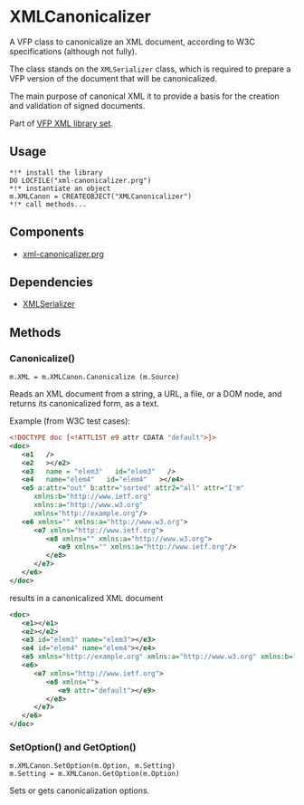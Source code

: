 # XMLCanonicalizer
A VFP class to canonicalize an XML document, according to W3C specifications (although not fully).

The class stands on the ``XMLSerializer`` class, which is required to prepare a VFP version of the document that will be canonicalized.

The main purpose of canonical XML it to provide a basis for the creation and validation of signed documents.

Part of [VFP XML library set](README.md "VFP XML library set").

## Usage
```foxpro
*!* install the library
DO LOCFILE("xml-canonicalizer.prg")
*!* instantiate an object
m.XMLCanon = CREATEOBJECT("XMLCanonicalizer")
*!* call methods...
```

## Components

- [xml-canonicalizer.prg](xml-canonicalizer.prg "xml-canonicalizer.prg")

## Dependencies

- [XMLSerializer](xml-serializer.md "XMLSerializer")

## Methods

### Canonicalize()
```foxpro
m.XML = m.XMLCanon.Canonicalize (m.Source)
```
Reads an XML document from a string, a URL, a file, or a DOM node, and returns its canonicalized form, as a text.

Example (from W3C test cases):
```xml
<!DOCTYPE doc [<!ATTLIST e9 attr CDATA "default">]>
<doc>
   <e1   />
   <e2   ></e2>
   <e3   name = "elem3"   id="elem3"   />
   <e4   name="elem4"   id="elem4"   ></e4>
   <e5 a:attr="out" b:attr="sorted" attr2="all" attr="I'm"
      xmlns:b="http://www.ietf.org"
      xmlns:a="http://www.w3.org"
      xmlns="http://example.org"/>
   <e6 xmlns="" xmlns:a="http://www.w3.org">
      <e7 xmlns="http://www.ietf.org">
         <e8 xmlns="" xmlns:a="http://www.w3.org">
            <e9 xmlns="" xmlns:a="http://www.ietf.org"/>
         </e8>
      </e7>
   </e6>
</doc> 

```
results in a canonicalized XML document
```xml
<doc>
   <e1></e1>
   <e2></e2>
   <e3 id="elem3" name="elem3"></e3>
   <e4 id="elem4" name="elem4"></e4>
   <e5 xmlns="http://example.org" xmlns:a="http://www.w3.org" xmlns:b="http://www.ietf.org" attr="I'm" attr2="all" b:attr="sorted" a:attr="out"></e5>
   <e6>
      <e7 xmlns="http://www.ietf.org">
         <e8 xmlns="">
            <e9 attr="default"></e9>
         </e8>
      </e7>
   </e6>
</doc>
```

### SetOption() and GetOption()
```foxpro
m.XMLCanon.SetOption(m.Option, m.Setting)
m.Setting = m.XMLCanon.GetOption(m.Option)
```
Sets or gets canonicalization options.
